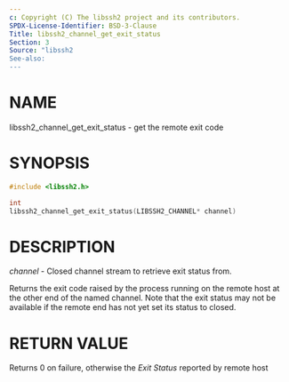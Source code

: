 ```yaml
---
c: Copyright (C) The libssh2 project and its contributors.
SPDX-License-Identifier: BSD-3-Clause
Title: libssh2_channel_get_exit_status
Section: 3
Source: "libssh2
See-also:
---
```


# NAME

libssh2_channel_get_exit_status - get the remote exit code

# SYNOPSIS

~~~c
#include <libssh2.h>

int
libssh2_channel_get_exit_status(LIBSSH2_CHANNEL* channel)
~~~

# DESCRIPTION

*channel* - Closed channel stream to retrieve exit status from.

Returns the exit code raised by the process running on the remote host at
the other end of the named channel. Note that the exit status may not be
available if the remote end has not yet set its status to closed.

# RETURN VALUE

Returns 0 on failure, otherwise the *Exit Status* reported by remote host
